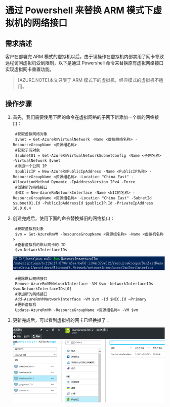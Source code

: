 <properties
    pageTitle="通过 Powershell 来替换 ARM 模式下虚拟机的网络接口"
    description="通过 Powershell 来替换 ARM 模式下虚拟机的网络接口"
    service=""
    resource="virtualmachines"
    authors="Xu Han"
    displayOrder=""
    selfHelpType=""
    supportTopicIds=""
    productPesIds=""
    resourceTags="Virtual Machines, ARM, PowerShell"
    cloudEnvironments="MoonCake" />
<tags
    ms.service="virtual-machines-aog"
    ms.date=""
    wacn.date="03/17/2017" />
# 通过 Powershell 来替换 ARM 模式下虚拟机的网络接口

## 需求描述

客户在部署完 ARM 模式的虚拟机以后，由于误操作在虚拟机内部禁用了网卡导致远程访问虚拟机受到限制，以下是通过 Powershell 命令来替换原有虚拟网络接口实现虚拟网卡重置功能。

>[AZURE.NOTE]本文只限于 ARM 模式下的虚拟机，经典模式的虚拟机不适用。

## 操作步骤

1. 首先，我们需要使用下面的命令在虚拟网络的子网下新添加一个新的网络接口：

        #获取虚拟网络对象
        $vnet = Get-AzureRmVirtualNetwork -Name <虚拟网络名称> -ResourceGroupName <资源组名称>
        #获取子网对象
        $subnet01 = Get-AzureRmVirtualNetworkSubnetConfig -Name <子网名称> -VirtualNetwork $vnet
        #添加一个公网 IP
        $publicIP = New-AzureRmPublicIpAddress -Name <PublicIP名称> -ResourceGroupName <资源组名称> -Location "China East" -AllocationMethod Dynamic -IpAddressVersion IPv4 –Force
        #创建新的网络接口
        $NIC = New-AzureRmNetworkInterface -Name <NIC的名称> -ResourceGroupName <资源组名称> -Location "China East" -SubnetId $subnet01.Id -PublicIpAddressId $publicIP.Id -PrivateIpAddress 10.0.0.4

2. 创建完成后，使用下面的命令替换掉旧的网络接口：

        #获取虚拟机对象
        $vm = Get-AzureRmVM -ResourceGroupName <资源组名称> -Name <虚拟机名称>
        #查看虚拟机的默认网卡的 ID
        $vm.NetworkInterfaceIDs

    ![NetworkInterfaceIDs](./media/aog-virtual-machines-arm-modify-network-interface-with-powershell/NetworkInterfaceIDs.png)

        #删除默认网络接口
        Remove-AzureRmVMNetworkInterface -VM $vm -NetworkInterfaceIDs $vm.NetworkInterfaceIDs[0]
        #添加新的网络接口
        Add-AzureRmVMNetworkInterface -VM $vm -Id $NIC.Id –Primary
        #更新虚拟机
        Update-AzureRmVM -ResourceGroupName <资源组名称> -VM $vm

3. 更新完成后，可以看到虚拟机的网卡已经换掉了：

    ![portal](./media/aog-virtual-machines-arm-modify-network-interface-with-powershell/portal.png)